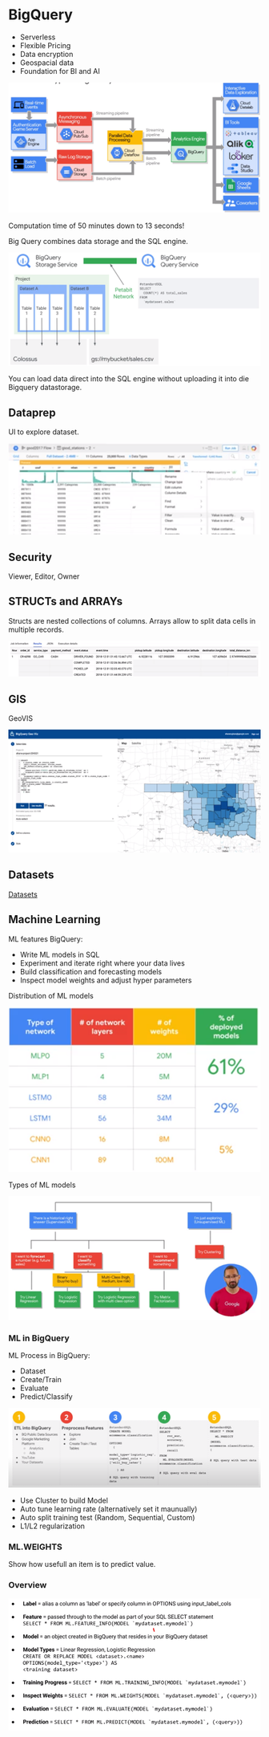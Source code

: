 # BigQuery

* Serverless
* Flexible Pricing
* Data encryption
* Geospacial data
* Foundation for BI and AI
<a/>

![Big Query](../../img/gcp_bigquery_architecture.png)

Computation time of 50 minutes down to 13 seconds!

Big Query combines data storage and the SQL engine.
  
![Big Query Components](../../img/gcp_bigquery_1.png)
  
You can load data direct into the SQL engine without uploading it into die Bigquery datastorage. 
  
## Dataprep
  
UI to explore dataset.
  
![Big Query Components](../../img/gcp_bigquery_2.png)
  
## Security
  
Viewer, Editor, Owner

## STRUCTs and ARRAYs

Structs are nested collections of columns. Arrays allow to split data cells in multiple records.

![Big Query Components](../../img/gcp_bigquery_3.png)
  
## GIS
  
GeoVIS

![Big Query Components](../../img/gcp_bigquery_4.png)
 
## Datasets
  
[Datasets](https://console.cloud.google.com/marketplace/browse?filter=solution-type:dataset)

## Machine Learning
           
ML features BigQuery:
* Write ML models in SQL
* Experiment and iterate right where your data lives
* Build classification and forecasting models
* Inspect model weights and adjust hyper parameters
           
Distribution of ML models

![Distribution ML Models](../../img/gcp_bigquery_5.png)

Types of ML models

![Types ML Models](../../img/gcp_bigquery_6.png)

### ML in BigQuery
           
ML Process in BigQuery:
* Dataset
* Create/Train
* Evaluate
* Predict/Classify

![Types ML Models](../../img/gcp_bigquery_9.png)
           
* Use Cluster to build Model
* Auto tune learning rate (alternatively set it maunually)
* Auto split training test (Random, Sequential, Custom)
* L1/L2 regularization

### ML.WEIGHTS

Show how usefull an item is to predict value.
           
### Overview
           
![Types ML Models](../../img/gcp_bigquery_10.png)

